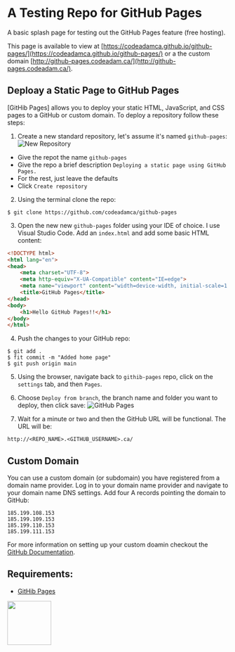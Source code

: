 # A Testing Repo for GitHub Pages

A basic splash page for testing out the GitHub Pages feature (free hosting).

This page is available to view at [https://codeadamca.github.io/github-pages/](https://codeadamca.github.io/github-pages/) or a the custom domain [http://github-pages.codeadam.ca/](http://github-pages.codeadam.ca/).

## Deploay a Static Page to GitHub Pages

[GitHib Pages] allows you to deploy your static HTML, JavaScript, and CSS pages to a GitHub or custom domain. To deploy a repository follow these steps:

1. Create a new standard repository, let's assume it's named ```github-pages```: 
![New Repository](https://raw.githubusercontent.com/codeadamca/github-pages/main/screenshot-new-repo.png)
- Give the repot the name ```github-pages```
- Give the repo a brief description ```Deploying a static page using GitHub Pages.```
- For the rest, just leave the defaults
- Click ```Create repository```

2. Using the terminal clone the repo:

```
$ git clone https://github.com/codeadamca/github-pages
```

3. Open the new new ```github-pages``` folder using your IDE of choice. I use Visual Studio Code. Add an ```index.html``` and add some basic HTML content:

```html
<!DOCTYPE html>
<html lang="en">
<head>
    <meta charset="UTF-8">
    <meta http-equiv="X-UA-Compatible" content="IE=edge">
    <meta name="viewport" content="width=device-width, initial-scale=1.0">
    <title>GitHub Pages</title>
</head>
<body>
    <h1>Hello GitHub Pages!!</h1>
</body>
</html>
```

4. Push the changes to your GitHub repo:

```
$ git add .
$ fit commit -m "Added home page"
$ git push origin main
```

5. Using the browser, navigate back to ```githib-pages``` repo, click on the ```settings``` tab, and then ```Pages```.

6. Choose ```Deploy from branch```, the branch name and folder you want to deploy, then click save:
![GitHub Pages](https://raw.githubusercontent.com/codeadamca/github-pages/main/screenshot-pages.png)
7. Wait for a minute or two and then the GitHub URL will be functional. The URL will be:

```
http://<REPO_NAME>.<GITHUB_USERNAME>.ca/
```

## Custom Domain

You can use a custom domain (or subdomain) you have registered from a domain name provider. Log in to your domain name provider and navigate to your domain name DNS settings. Add four A records pointing the domain to GitHub:

```
185.199.108.153
185.199.109.153
185.199.110.153
185.199.111.153
```

For more information on setting up your custom doamin checkout the [GitHub Documentation](https://docs.github.com/en/pages/configuring-a-custom-domain-for-your-github-pages-site/managing-a-custom-domain-for-your-github-pages-site).

## Requirements:

* [GitHib Pages](https://pages.github.com/)

<a href="https://codeadam.ca">
<img src="https://codeadam.ca/images/code-block.png" width="100">
</a>
